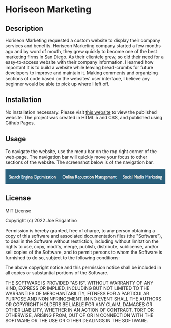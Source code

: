 # Horiseon Marketing

## Description
Horiseon Marketing requested a custom website to display their company services and benefits. Horiseon Marketing company started a few months ago and by word of mouth, they grew quickly to become one of the best marketing firms in San Diego. As their clientele grew, so did their need for a easy-to-access website with their company information. I learned how important it is to build a website while leaving bread-crumbs for future developers to improve and maintain it. Making comments and organizing sections of code based on the websites' user interface, I believe any beginner would be able to pick up where I left off. 

## Installation
No installation necessary. Please visit [this website](https://brigantinojoe.github.io/horiseon/#social-media-marketing) to view the published website. The project was created in HTML 5 and CSS, and published using Github Pages.

## Usage
To navigate the website, use the menu bar on the rop right corner of the web-page. The navigation bar will quickly move your focus to other sections of the website. The screenshot below is of the navigation bar.

![Menu Screenshot](Develop/assets/images/menu.png)

## License
MIT License

Copyright (c) 2022 Joe Brigantino

Permission is hereby granted, free of charge, to any person obtaining a copy
of this software and associated documentation files (the "Software"), to deal
in the Software without restriction, including without limitation the rights
to use, copy, modify, merge, publish, distribute, sublicense, and/or sell
copies of the Software, and to permit persons to whom the Software is
furnished to do so, subject to the following conditions:

The above copyright notice and this permission notice shall be included in all
copies or substantial portions of the Software.

THE SOFTWARE IS PROVIDED "AS IS", WITHOUT WARRANTY OF ANY KIND, EXPRESS OR
IMPLIED, INCLUDING BUT NOT LIMITED TO THE WARRANTIES OF MERCHANTABILITY,
FITNESS FOR A PARTICULAR PURPOSE AND NONINFRINGEMENT. IN NO EVENT SHALL THE
AUTHORS OR COPYRIGHT HOLDERS BE LIABLE FOR ANY CLAIM, DAMAGES OR OTHER
LIABILITY, WHETHER IN AN ACTION OF CONTRACT, TORT OR OTHERWISE, ARISING FROM,
OUT OF OR IN CONNECTION WITH THE SOFTWARE OR THE USE OR OTHER DEALINGS IN THE
SOFTWARE.

